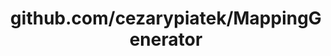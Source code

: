 ---
layout: post
title: github.com/cezarypiatek/MappingGenerator
categories: link
tags: [انگلیسی, گیت‌هاب, برنامه‌نویسی]
---
